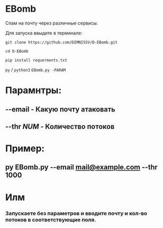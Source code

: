 # EBomb

Спам на почту через различные сервисы.


Для запуска ввыдите в терминале:


`git clone https://github.com/DIMNISSV/D-EBomb.git`

`cd D-EBomb`

`pip install requerments.txt`


`py` / `python3` `EBomb.py -PARAM`



# Парамнтры:

## --email - **Какую почту атаковать**

## --thr *NUM* - **Количество потоков**

# Пример: 
## py EBomb.py --email mail@example.com --thr 1000

# Илм
### Запускаете без параметров и вводите почту и кол-во потоков в соответствующие поля.
